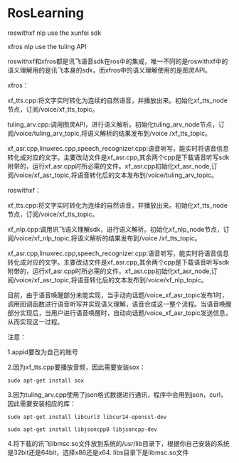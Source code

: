 # RosLearning
roswithxf nlp use the xunfei sdk

xfros  nlp use the tuling API

roswithxf和xfros都是讯飞语音sdk在ros中的集成，唯一不同的是roswithxf中的语义理解用的是讯飞本身的sdk，而xfros中的语义理解使用的是图灵API。

xfros：

xf_tts.cpp:将文字实时转化为连续的自然语音，并播放出来。初始化xf_tts_node节点，订阅/voice/xf_tts_topic。

tuling_arv.cpp:调用图灵API，进行语义解析。初始化tuling_arv_node节点，订阅/voice/tuling_arv_topic,将语义解析的结果发布到/voice        /xf_tts_topic。

xf_asr.cpp,linuxrec.cpp,speech_recognizer.cpp:语音听写，能实时将语音信息转化成对应的文字。主要改动文件是xf_asr.cpp,其余两个cpp是下载语音听写sdk附带的，运行xf_asr.cpp时所必需的文件。xf_asr.cpp初始化xf_asr_node,订阅/voice/xf_asr_topic,将语音转化后的文本发布到/voice/tuling_arv_topic。
      
      
      
roswithxf：

xf_tts.cpp:将文字实时转化为连续的自然语音，并播放出来。初始化xf_tts_node节点，订阅/voice/xf_tts_topic。

xf_nlp.cpp:调用讯飞语义理解sdk，进行语义解析。初始化xf_nlp_node节点，订阅/voice/xf_nlp_topic,将语义解析的结果发布到/voice        /xf_tts_topic。

xf_asr.cpp,linuxrec.cpp,speech_recognizer.cpp:语音听写，能实时将语音信息转化成对应的文字。主要改动文件是xf_asr.cpp,其余两个cpp是下载语音听写sdk附带的，运行xf_asr.cpp时所必需的文件。xf_asr.cpp初始化xf_asr_node,订阅/voice/xf_asr_topic,将语音转化后的文本发布到/voice/xf_nlp_topic。




目前，由于语音唤醒部分未能实现，当手动向话题/voice_xf_asr_topic发布1时，调用回调函数进行语音听写并实现语义理解，语音合成这一整个流程。当语音唤醒部分实现后，当用户进行语音唤醒时，自动向话题/voice_xf_asr_topic发送信息，从而实现这一过程。
      
     
注意：

1.appid要改为自己的账号

2.因为xf_tts.cpp要播放音频，因此需要安装sox：
   
    sudo apt-get install sox

3.因为tuling_arv.cpp使用了json格式数据进行通讯，程序中会用到json，curl，因此需要安装相应的库：

    sudo apt-get install libcurl3 libcur14-openssl-dev
  
    sudo apt-get install libjsoncpp0 libjsoncpp-dev
    
    
4.将下载的讯飞libmsc.so文件放到系统的/usr/lib目录下，根据你自己安装的系统是32bit还是64bit，选择x86还是x64.
  libs目录下是libmsc.so文件  
     
      
